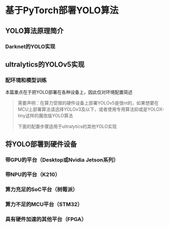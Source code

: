 # 基于PyTorch部署YOLO算法





## YOLO算法原理简介









### Darknet的YOLO实现













## ultralytics的YOLOv5实现









### 配环境和模型训练

本篇重点在于把YOLO部署在各种设备上，因此仅对环境配置简述

> 需要声明：在算力受限的硬件设备上部署YOLOv5是很nt的，如果想要在MCU上部署算法请选择YOLOv3及以下，或者使用专用算法抑或是YOLOX-tiny这样的魔改版YOLO算法
>
> 下面的配置步骤适用于ultralytics的其他YOLO实现

















## 将YOLO部署到硬件设备









### 带GPU的平台（Desktop或Nvidia Jetson系列）









### 带NPU的平台（K210）











### 算力充足的SoC平台（树莓派）











### 算力不足的MCU平台（STM32）











### 具有硬件加速的其他平台（FPGA）







